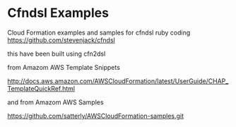 # Cfndsl Examples
Cloud Formation examples and samples for cfndsl ruby coding https://github.com/stevenjack/cfndsl


this have been built using cfn2dsl


from Amazom AWS Template Snippets


http://docs.aws.amazon.com/AWSCloudFormation/latest/UserGuide/CHAP_TemplateQuickRef.html

and from Amazom AWS Samples

https://github.com/satterly/AWSCloudFormation-samples.git
